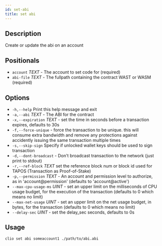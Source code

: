 ```yaml
---
id: set-abi
title: set abi
---
```



## Description

Create or update the abi on an account

## Positionals

* `account` _TEXT_ - The account to set code for (required)
* `abi-file` _TEXT_ - The fullpath containing the contract WAST or WASM (required)

## Options

* `-h,--help` Print this help message and exit
* `-a,--abi` _TEXT_ - The ABI for the contract
* `-x,--expiration` _TEXT_ - set the time in seconds before a transaction expires, defaults to 30s
* `-f,--force-unique` - force the transaction to be unique. this will consume extra bandwidth and remove any protections against accidently issuing the same transaction multiple times
* `-s,--skip-sign` Specify if unlocked wallet keys should be used to sign transaction
* `-d,--dont-broadcast` - Don't broadcast transaction to the network (just print to stdout)
* `-r,--ref-block` _TEXT_         set the reference block num or block id used for TAPOS (Transaction as Proof-of-Stake)
* `-p,--permission`  _TEXT_ - An account and permission level to authorize, as in 'account@permission' (defaults to 'account@active')
* `--max-cpu-usage-ms` _UINT_ - set an upper limit on the milliseconds of CPU usage budget, for the execution of the transaction (defaults to 0 which means no limit)
* `--max-net-usage` _UINT_ - set an upper limit on the net usage budget, in bytes, for the transaction (defaults to 0 which means no limit)
* `--delay-sec` _UINT_ - set the delay_sec seconds, defaults to 0s

## Usage

```sh
clio set abi someaccount1 ./path/to/abi.abi
```
